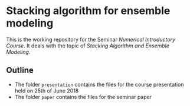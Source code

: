 # Stacking algorithm for ensemble modeling
This is the working repository for the Seminar *Numerical Introductory Course*. It deals with the topic of *Stacking Algorithm and Ensemble Modeling*. 

## Outline
- The folder ``presentation`` contains the files for the course presentation held on 25th of June 2018
- The folder ``paper`` contains the files for the seminar paper
